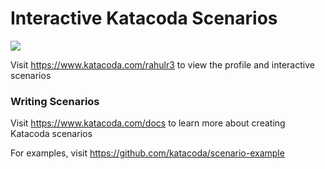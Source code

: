 # Interactive Katacoda Scenarios

[![](http://shields.katacoda.com/katacoda/rahulr3/count.svg)](https://www.katacoda.com/rahulr3 "Get your profile on Katacoda.com")

Visit https://www.katacoda.com/rahulr3 to view the profile and interactive scenarios

### Writing Scenarios
Visit https://www.katacoda.com/docs to learn more about creating Katacoda scenarios

For examples, visit https://github.com/katacoda/scenario-example
